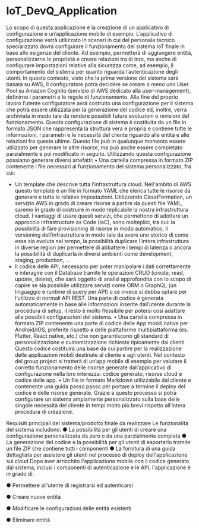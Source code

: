 # IoT_DevQ_Application
Lo scopo di questa applicazione è la creazione di un applicativo di configurazione e
un’applicazione mobile di esempio.
L’applicativo di configurazione verrà utilizzato in scenari in cui del personale tecnico
specializzato dovrà configurare il funzionamento del sistema IoT finale in base alle esigenze
del cliente. Ad esempio, permetterà di aggiungere entità, personalizzarne le proprietà e creare
relazioni tra di loro, ma anche di configurare impostazioni relative alla sicurezza come, ad
esempio, il comportamento del sistema per quanto riguarda l’autenticazione degli utenti.
In questo contesto, visto che la prima versione del sistema sarà
basata su AWS, il configuratore potrà decidere se creare o meno uno User Pool su Amazon
Cognito (servizio di AWS dedicato alla user-management), definirne i parametri e le regole di
funzionamento.
Alla fine del proprio lavoro l’utente configuratore avrà costruito una configurazione per il
sistema che potrà essere utilizzata per la generazione del codice ed, inoltre, verrà archiviata in
modo tale da rendere possibili future evoluzioni o revisioni del funzionamento.
Questa configurazione di sistema è costituita da un file in formato JSON che rappresenta la
struttura vera e propria e contiene tutte le informazioni, i parametri e le necessità del cliente
riguardo alle entità e alle relazioni fra queste ultime. Questo file può in qualunque momento
essere utilizzato per generare le altre risorse, ma può anche essere completato parzialmente e
poi modificato in seguito. Utilizzando questa configurazione possiamo generare diversi
artefatti:
• Una cartella compressa in formato ZIP contenente i file necessari al funzionamento del
sistema personalizzato, fra cui:
- Un template che descrive tutta l’infrastruttura cloud. Nell'ambito di AWS questo
template è un file in formato YAML che elenca tutte le risorse da generare e tutte le relative
impostazioni. Utilizzando CloudFormation, un servizio AWS in grado di creare risorse a
partire da questi file YAML, saremo in grado di costruire in modo replicabile la nostra
infrastruttura cloud. I vantaggi di usare questi servizi, che permettono di adottare un
approccio Infrastructure as Code (IaC), sono molteplici, tra cui: la possibilità di fare
provisioning di risorse in modo automatico, il versioning dell’infrastruttura in modo tale da
avere uno storico di come essa sia evoluta nel tempo, la possibilità duplicare l’intera
infrastruttura in diverse region per permettere di abbattere i tempi di latenza o ancora la
possibilità di duplicarla in diversi ambienti come development, staging, production, ...
- Il codice delle API, necessario per poter manipolare i dati correttamente e interagire
con il Database tramite le operazioni CRUD (create, read, update, delete), che sarà oggetto di
analisi approfondita con lo scopo di capire se sia possibile utilizzare servizi come ORM o
GraphQL (un linguaggio e runtime di query per API) o se invece si debba optare per l’utilizzo
di normali API REST.
Una parte di codice è generata automaticamente in base alle informazioni inserite dall’utente
durante la procedura di setup, il resto è molto flessibile per potersi così adattare alle possibili
configurazioni del sistema.
• Una cartella compressa in formato ZIP contenente una parte di codice delle App mobili
native per Android/IOS, preferite rispetto a delle piattaforme multipiattaforma (es. Flutter,
React native, etc.) che non garantiscono gli standard di personalizzazione e customizzazione
richieste tipicamente dai clienti. Questo codice costituirà una base da cui partire per la
realizzazione delle applicazioni mobili destinate al cliente e agli utenti.
Nel contesto del group project si tratterà di un’app mobile di esempio per valutare il corretto
funzionamento delle risorse generate dall’applicativo di configurazione nella loro interezza:
codice generato, risorse cloud e codice delle app.
• Un file in formato Markdown utilizzabile dal cliente e contenente una guida passo passo per
portare a termine il deploy del codice e delle risorse generate.
Grazie a questo processo si potrà configurare un sistema ampiamente personalizzato sulla
base delle singole necessità del cliente in tempi molto più brevi rispetto all’intera procedura
di creazione.

Requisiti principali del sistema/prodotto finale da realizzare
Le funzionalità del sistema includono:
● La possibilità per gli utenti di creare una configurazione personalizzata da zero o da
una parzialmente completa
● La generazione del codice e la possibilità per gli utenti di esportarlo tramite un file ZIP
che contiene tutti i componenti
● La fornitura di una guida dettagliata per assistere gli utenti nel processo di deploy
dell'applicazione sul cloud
Dopo aver arricchito l'applicazione mobile con il codice generato dal sistema, inclusi i
componenti di autenticazione e le API, l'applicazione è in grado di:

● Permettere all’utente di registrarsi ed autenticarsi

● Creare nuove entità

● Modificare le configurazioni delle entità esistenti

● Eliminare entità

